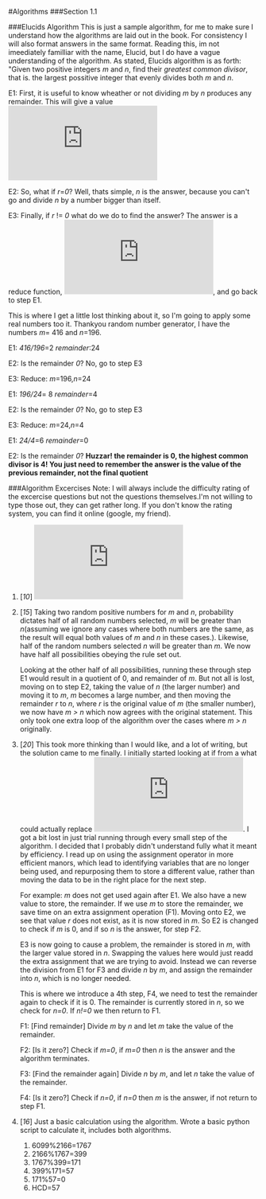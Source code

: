 #Algorithms
###Section 1.1

###Elucids Algorithm
This is just a sample algorithm, for me to make sure I understand how the algorithms are laid out in the book. For consistency I will also format answers in the same format.
Reading this, im not imeediately familliar with the name, Elucid, but I do have a vague understanding of the algorithm.
As stated, Elucids algorithm is as forth: "Given two positive integers _m_ and _n_, find their _greatest common divisor_, that is. the largest possitive integer that evenly divides both _m_ and _n_.

E1: First, it is useful to know wheather or not dividing _m_ by _n_ produces any remainder. This will give a value ![equation](http://latex.codecogs.com/gif.latex?0%20%5Cleq%20r%3C%20n)

E2: So, what if _r_=_0_? Well, thats simple, _n_ is the answer, because you can't go and divide _n_ by a number bigger than itself.

E3: Finally, if _r_ != _0_ what do we do to find the answer? The answer is a reduce function, ![equation2](http://latex.codecogs.com/gif.latex?m%5Cleftarrow%26%20n%2C%26%20n%26%20%5Cleftarrow%26%20r), and go back to step E1.

This is where I get a little lost thinking about it, so I'm going to apply some real numbers too it. 
Thankyou random number generator, I have the numbers _m_= 416 and _n_=196.

E1: _416/196_=2 _remainder_:24

E2: Is the remainder _0_? No, go to step E3

E3: Reduce: _m_=196,_n_=24

E1: _196/24_= 8 _remainder_=4

E2: Is the remainder _0_? No, go to step E3

E3: Reduce: _m_=24,_n_=4

E1: _24/4_=6 _remainder_=0

E2: Is the remainder _0_? **Huzzar! the remainder is 0, the highest common divisor is 4! You just need to remember the answer is the value of the previous remainder, not the final quotient**

###Algorithm Excercises
Note: I will always include the difficulty rating of the excercise questions but not the questions themselves.I'm not willing to type those out, they can get rather long. If you don't know the rating system, you can find it online (google, my friend).

1. [_10_] ![equation3](http://latex.codecogs.com/gif.latex?%5Cdpi%7B120%7D%20%5Clarge%20t%5Cleftarrow%20a%20%2C%20a%5Cleftarrow%20b%20%2C%20b%5Cleftarrow%20c%20%2C%20c%5Cleftarrow%20d%20%2C%20d%5Cleftarrow%20t)

2. [_15_] Taking two random positive numbers for _m_ and _n_, probability dictates half of all random numbers selected, _m_ will be greater than _n_(assuming we ignore any cases where both numbers are the same, as the result will equal both values of _m_ and _n_ in these cases.). Likewise, half of the random numbers selected _n_ will be greater than _m_.  We now have half all possibilities obeying the rule set out. 

    Looking at the other half of all possibilities, running these through step E1 would result in a quotient of 0, and remainder of _m_. But not all is lost, moving on to step E2, taking the value of _n_ (the larger number) and moving it to _m_, _m_ becomes a large number, and then moving the remainder _r_ to _n_, where _r_ is the original value of _m_ (the smaller number), we now have _m > n_ which now agrees with the original statement. This only took one extra loop of the algorithm over the cases where _m > n_ originally.

3. [_20_] This took more thinking than I would like, and a lot of writing, but the solution came to me finally.
    I initially started looking at if from a what could actually replace ![equation4](http://latex.codecogs.com/gif.latex?m%5Cleftarrow%26%20n). I got a bit lost in just trial running through every small step of the algorithm. I decided that I probably didn't understand fully what it meant by efficiency. I read up on using the assignment operator in more efficient manors, which lead to identifying variables that are no longer being used, and repurposing them to store a different value, rather than moving the data to be in the right place for the next step. 

    For example: _m_ does not get used again after E1. We also have a new value to store, the remainder. If we use _m_ to store the remainder, we save time on an extra assignment operation (F1). Moving onto E2, we see that value _r_ does not exist, as it is now stored in _m_. So E2 is changed to check if _m_ is 0, and if so _n_ is the answer, for step F2.

    E3 is now going to cause a problem, the remainder is stored in _m_, with the larger value stored in _n_. Swapping the values here would just readd the extra assignment that we are trying to avoid. Instead we can reverse the division from E1 for F3 and divide _n_ by _m_, and assign the remainder into _n_, which is no longer needed.

    This is where we introduce a 4th step, F4, we need to test the remainder again to check if it is 0. The remainder is currently stored in _n_, so we check for _n=0_. If _n!=0_ we then return to F1.

    F1: [Find remainder] Divide _m_ by _n_ and let _m_ take the value of the remainder.
    
    F2: [Is it zero?] Check if _m=0_, if _m=0_ then _n_ is the answer and the algorithm terminates.
    
    F3: [Find the remainder again] Divide _n_ by _m_, and let _n_ take the value of the remainder.
    
    F4: [Is it zero?] Check if _n=0_, if _n=0_ then _m_ is the answer, if not return to step F1.

4. [_16_] Just a basic calculation using the algorithm. Wrote a basic python script to calculate it, includes both algorithms.
    1. 6099%2166=1767
    2. 2166%1767=399
    3. 1767%399=171
    4. 399%171=57
    5. 171%57=0
    6. HCD=57

